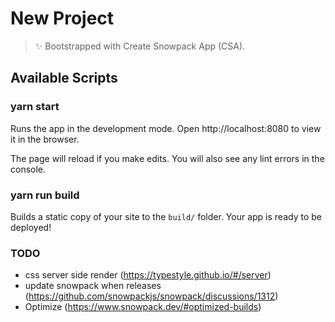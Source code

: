 # New Project

> ✨ Bootstrapped with Create Snowpack App (CSA).

## Available Scripts

### yarn start

Runs the app in the development mode.
Open http://localhost:8080 to view it in the browser.

The page will reload if you make edits.
You will also see any lint errors in the console.

### yarn run build

Builds a static copy of your site to the `build/` folder.
Your app is ready to be deployed!

### TODO

- css server side render (https://typestyle.github.io/#/server)
- update snowpack when releases (https://github.com/snowpackjs/snowpack/discussions/1312)
- Optimize (https://www.snowpack.dev/#optimized-builds)
